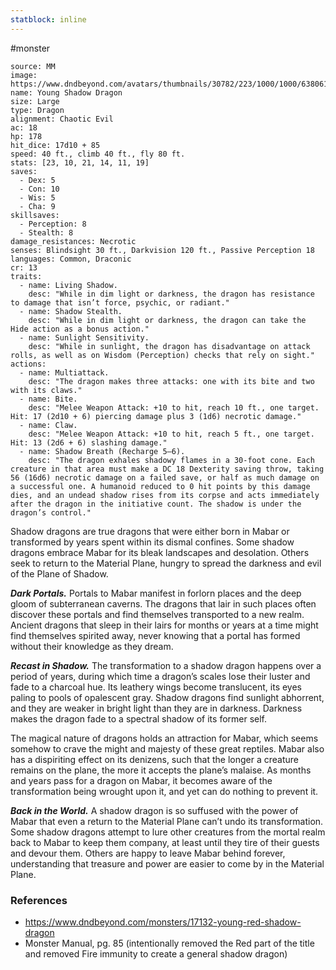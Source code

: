 ```yaml
---
statblock: inline
---
```

 #monster 

```statblock
source: MM
image: https://www.dndbeyond.com/avatars/thumbnails/30782/223/1000/1000/638061955172779716.png
name: Young Shadow Dragon
size: Large
type: Dragon
alignment: Chaotic Evil
ac: 18
hp: 178
hit_dice: 17d10 + 85
speed: 40 ft., climb 40 ft., fly 80 ft.
stats: [23, 10, 21, 14, 11, 19]
saves:
  - Dex: 5
  - Con: 10
  - Wis: 5
  - Cha: 9
skillsaves:
  - Perception: 8
  - Stealth: 8
damage_resistances: Necrotic
senses: Blindsight 30 ft., Darkvision 120 ft., Passive Perception 18
languages: Common, Draconic
cr: 13
traits:
  - name: Living Shadow.
    desc: "While in dim light or darkness, the dragon has resistance to damage that isn’t force, psychic, or radiant."
  - name: Shadow Stealth.
    desc: "While in dim light or darkness, the dragon can take the Hide action as a bonus action."
  - name: Sunlight Sensitivity.
    desc: "While in sunlight, the dragon has disadvantage on attack rolls, as well as on Wisdom (Perception) checks that rely on sight."
actions:
  - name: Multiattack.
    desc: "The dragon makes three attacks: one with its bite and two with its claws."
  - name: Bite.
    desc: "Melee Weapon Attack: +10 to hit, reach 10 ft., one target. Hit: 17 (2d10 + 6) piercing damage plus 3 (1d6) necrotic damage."
  - name: Claw.
    desc: "Melee Weapon Attack: +10 to hit, reach 5 ft., one target. Hit: 13 (2d6 + 6) slashing damage."
  - name: Shadow Breath (Recharge 5–6).
    desc: "The dragon exhales shadowy flames in a 30-foot cone. Each creature in that area must make a DC 18 Dexterity saving throw, taking 56 (16d6) necrotic damage on a failed save, or half as much damage on a successful one. A humanoid reduced to 0 hit points by this damage dies, and an undead shadow rises from its corpse and acts immediately after the dragon in the initiative count. The shadow is under the dragon’s control."
```

Shadow dragons are true dragons that were either born in Mabar or transformed by years spent within its dismal confines. Some shadow dragons embrace Mabar for its bleak landscapes and desolation. Others seek to return to the Material Plane, hungry to spread the darkness and evil of the Plane of Shadow.

_**Dark Portals.**_ Portals to Mabar manifest in forlorn places and the deep gloom of subterranean caverns. The dragons that lair in such places often discover these portals and find themselves transported to a new realm. Ancient dragons that sleep in their lairs for months or years at a time might find themselves spirited away, never knowing that a portal has formed without their knowledge as they dream.

_**Recast in Shadow.**_ The transformation to a shadow dragon happens over a period of years, during which time a dragon’s scales lose their luster and fade to a charcoal hue. Its leathery wings become translucent, its eyes paling to pools of opalescent gray. Shadow dragons find sunlight abhorrent, and they are weaker in bright light than they are in darkness. Darkness makes the dragon fade to a spectral shadow of its former self.

The magical nature of dragons holds an attraction for Mabar, which seems somehow to crave the might and majesty of these great reptiles. Mabar also has a dispiriting effect on its denizens, such that the longer a creature remains on the plane, the more it accepts the plane’s malaise. As months and years pass for a dragon on Mabar, it becomes aware of the transformation being wrought upon it, and yet can do nothing to prevent it.

_**Back in the World.**_ A shadow dragon is so suffused with the power of Mabar that even a return to the Material Plane can’t undo its transformation. Some shadow dragons attempt to lure other creatures from the mortal realm back to Mabar to keep them company, at least until they tire of their guests and devour them. Others are happy to leave Mabar behind forever, understanding that treasure and power are easier to come by in the Material Plane.

### References

* https://www.dndbeyond.com/monsters/17132-young-red-shadow-dragon
* Monster Manual, pg. 85 (intentionally removed the Red part of the title and removed Fire immunity to create a general shadow dragon)

